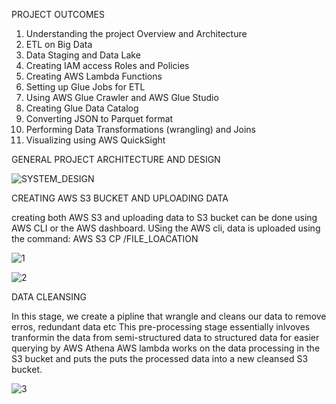 PROJECT OUTCOMES

1. Understanding the project Overview and Architecture
2. ETL on Big Data
3. Data Staging and Data Lake
4. Creating IAM access Roles and Policies
5. Creating AWS Lambda Functions
6. Setting up Glue Jobs for ETL
7. Using AWS Glue Crawler and AWS Glue Studio
8. Creating Glue Data Catalog
9. Converting JSON to Parquet format
10. Performing Data Transformations (wrangling) and Joins
11. Visualizing using AWS QuickSight





GENERAL PROJECT ARCHITECTURE AND DESIGN

![SYSTEM_DESIGN](https://user-images.githubusercontent.com/69304233/182819671-ff0f1b67-a3b1-4bef-a0bf-2231eaaab06f.PNG)






CREATING AWS S3 BUCKET AND UPLOADING DATA 

creating both AWS S3 and uploading data to S3 bucket can be done using AWS CLI or the AWS dashboard. 
USing the AWS cli, data is uploaded using the command: AWS S3 CP /FILE_LOACATION

![1](https://user-images.githubusercontent.com/69304233/183393565-12e8b95c-6e80-4359-a192-a3ce8aa810ea.PNG)


![2](https://user-images.githubusercontent.com/69304233/183395819-dbaa4a35-fc9d-4a5e-a20c-28eaa148474b.PNG)


DATA CLEANSING

In this stage, we create a pipline that wrangle and cleans our data to remove erros, redundant data etc
This pre-processing stage essentially inlvoves tranformin the data from semi-structured data to structured data for easier querying by AWS Athena
AWS lambda works on the data processing in the S3 bucket and puts the puts the processed data into a new cleansed S3 bucket.

![3](https://user-images.githubusercontent.com/69304233/183401177-9f458e3c-1c8c-4e51-899d-4339e9f1722a.PNG)


